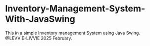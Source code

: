 # Inventory-Management-System-With-JavaSwing
This in a simple Inventory management System using Java Swing.    @LEVVIE-LIVVIE 2025 February. 

